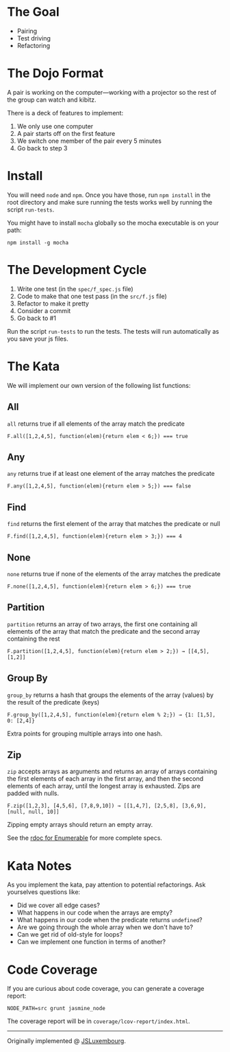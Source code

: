 # The Goal
- Pairing
- Test driving
- Refactoring

# The Dojo Format
A pair is working on the computer—working with a projector so the rest of the group can watch and kibitz.

There is a deck of features to implement:

1. We only use one computer
2. A pair starts off on the first feature
3. We switch one member of the pair every 5 minutes
4. Go back to step 3

# Install
You will need `node` and `npm`. Once you have those, run `npm install` in the root directory and make sure running the tests works well by running the script `run-tests`.

You might have to install `mocha` globally so the mocha executable is on your path:

    npm install -g mocha

# The Development Cycle
1. Write one test (in the `spec/f_spec.js` file)
2. Code to make that one test pass (in the `src/f.js` file)
3. Refactor to make it pretty
4. Consider a commit
5. Go back to #1

Run the script `run-tests` to run the tests. The tests will run automatically as you save your js files.

# The Kata
We will implement our own version of the following list functions:

## All
`all` returns true if all elements of the array match the predicate

    F.all([1,2,4,5], function(elem){return elem < 6;}) === true

## Any
`any` returns true if at least one element of the array matches the predicate

    F.any([1,2,4,5], function(elem){return elem > 5;}) === false

## Find
`find` returns the first element of the array that matches the predicate or null

    F.find([1,2,4,5], function(elem){return elem > 3;}) === 4

## None
`none` returns true if none of the elements of the array matches the predicate

    F.none([1,2,4,5], function(elem){return elem > 6;}) === true
    
## Partition
`partition` returns an array of two arrays, the first one containing all elements of the array that match the predicate and the second array containing the rest

    F.partition([1,2,4,5], function(elem){return elem > 2;}) → [[4,5], [1,2]]

## Group By
`group_by` returns a hash that groups the elements of the array (values) by the result of the predicate (keys)

    F.group_by([1,2,4,5], function(elem){return elem % 2;}) → {1: [1,5], 0: [2,4]}

Extra points for grouping multiple arrays into one hash.

## Zip
`zip` accepts arrays as arguments and returns an array of arrays containing the first elements of each array in the first array, and then the second elements of each array, until the longest array is exhausted. Zips are padded with nulls.

    F.zip([1,2,3], [4,5,6], [7,8,9,10]) → [[1,4,7], [2,5,8], [3,6,9], [null, null, 10]]

Zipping empty arrays should return an empty array.

See the [rdoc for Enumerable](http://www.ruby-doc.org/core-2.1.0/Enumerable.html) for more complete specs.

# Kata Notes
As you implement the kata, pay attention to potential refactorings. Ask yourselves questions like:

- Did we cover all edge cases?
- What happens in our  code when the arrays are empty?
- What happens in our code when the predicate returns `undefined`?
- Are we going through the whole array when we don't have to?
- Can we get rid of old-style for loops?
- Can we implement one function in terms of another?

# Code Coverage
If you are curious about code coverage, you can generate a coverage report:

    NODE_PATH=src grunt jasmine_node

The coverage report will be in `coverage/lcov-report/index.html`.

<hr>

Originally implemented @ [JSLuxembourg](https://twitter.com/JSLuxembourg).
